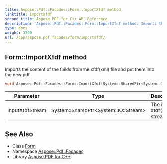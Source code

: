 ```yaml
---
title: Aspose::Pdf::Facades::Form::ImportXfdf method
linktitle: ImportXfdf
second_title: Aspose.PDF for C++ API Reference
description: 'Aspose::Pdf::Facades::Form::ImportXfdf method. Imports the content of the fields from the xfdf(xml) file and put them into the new pdf in C++.'
type: docs
weight: 3500
url: /cpp/aspose.pdf.facades/form/importxfdf/
---
```

## Form::ImportXfdf method


Imports the content of the fields from the xfdf(xml) file and put them into the new pdf.

```cpp
void Aspose::Pdf::Facades::Form::ImportXfdf(System::SharedPtr<System::IO::Stream> inputXfdfStream)
```


| Parameter | Type | Description |
| --- | --- | --- |
| inputXfdfStream | System::SharedPtr\<System::IO::Stream\> | The input xfdf(xml) stream. |

## See Also

* Class [Form](../)
* Namespace [Aspose::Pdf::Facades](../../)
* Library [Aspose.PDF for C++](../../../)
